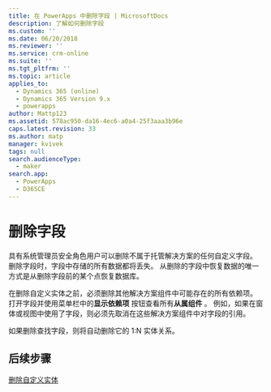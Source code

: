 ```yaml
---
title: 在 PowerApps 中删除字段 | MicrosoftDocs
description: 了解如何删除字段
ms.custom: ''
ms.date: 06/20/2018
ms.reviewer: ''
ms.service: crm-online
ms.suite: ''
ms.tgt_pltfrm: ''
ms.topic: article
applies_to:
  - Dynamics 365 (online)
  - Dynamics 365 Version 9.x
  - powerapps
author: Mattp123
ms.assetid: 578ac950-da16-4ec6-a0a4-25f3aaa3b96e
caps.latest.revision: 33
ms.author: matp
manager: kvivek
tags: null
search.audienceType:
  - maker
search.app:
  - PowerApps
  - D365CE
---
```

# <a name="delete-fields"></a>删除字段

<a name="BKMK_DeletingFields"></a>   
 
 具有系统管理员安全角色用户可以删除不属于托管解决方案的任何自定义字段。 删除字段时，字段中存储的所有数据都将丢失。 从删除的字段中恢复数据的唯一方式是从删除字段前的某个点恢复数据库。  
  
 在删除自定义实体之前，必须删除其他解决方案组件中可能存在的所有依赖项。 打开字段并使用菜单栏中的**显示依赖项** 按钮查看所有**从属组件** 。 例如，如果在窗体或视图中使用了字段，则必须先取消在这些解决方案组件中对字段的引用。  
  
 如果删除查找字段，则将自动删除它的 1:N 实体关系。  

 ## <a name="next-steps"></a>后续步骤

 [删除自定义实体](data-platform-delete-entity.md)
